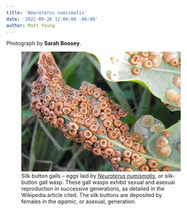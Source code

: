 ```yaml
---
title: 'Neuroterus numismalis'
date: '2022-09-26 12:00:00 -06:00'
author: Matt Young
---
```


Photograph by **Sarah Boosey**.

<figure>
<img src="/uploads/2022/Sookie_Silk_Button_Gall_600.jpg" alt="Silk button galls"/>
<figcaption>Silk button galls &ndash; eggs laid by <a href="https://en.wikipedia.org/wiki/Neuroterus_numismalis"><i>Neuroterus numismalis</i></a>, or silk-button gall wasp. These gall wasps exhibit sexual and asexual reproduction in successive generations, as detailed in the Wikipedia article cited. The silk buttons are deposited by females in the <i>agamic</i>, or asexual, generation.  
</figcaption>
</figure>
